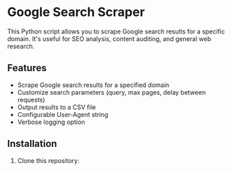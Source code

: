 # Google Search Scraper

This Python script allows you to scrape Google search results for a specific domain. It's useful for SEO analysis, content auditing, and general web research.

## Features

- Scrape Google search results for a specified domain
- Customize search parameters (query, max pages, delay between requests)
- Output results to a CSV file
- Configurable User-Agent string
- Verbose logging option

## Installation

1. Clone this repository:
